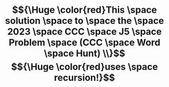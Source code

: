 <h1>

$${\Huge \color{red}This \space solution \space to \space the \space 2023 \space CCC \space J5 \space Problem \space (CCC \space Word \space Hunt) \\}$$ 
$${\Huge \color{red}uses \space recursion!}$$
</h1>
